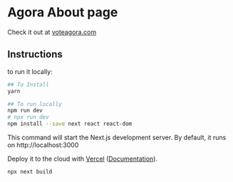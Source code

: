 # Agora About page
Check it out at [voteagora.com](https://www.voteagora.com/)

## Instructions

to run it locally:

```bash
## To Install
yarn

## To run locally
npm run dev
# npx run dev
npm install --save next react react-dom
```

This command will start the Next.js development server. By default, it runs on http://localhost:3000

Deploy it to the cloud with [Vercel](https://vercel.com/new?utm_source=github&utm_medium=readme&utm_campaign=next-example) ([Documentation](https://nextjs.org/docs/deployment)).

```bash
npx next build
```
